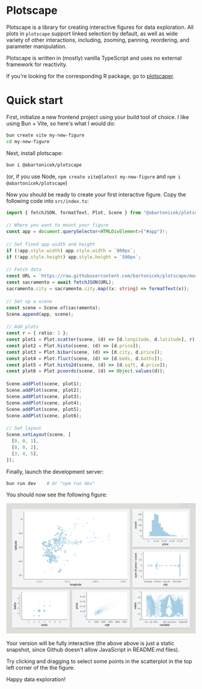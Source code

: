 # Plotscape

Plotscape is a library for creating interactive figures for data exploration. All plots in `plotscape` support linked selection by default, as well as wide variety of other interactions, including, zooming, panning, reordering, and parameter manipulation.

Plotscape is written in (mostly) vanilla TypeScript and uses no external framework for reactivity.

If you're looking for the corresponding R package, go to [plotscaper](https://github.com/bartonicek/plotscaper).

# Quick start

First, initialize a new frontend project using your build tool of choice. I like using Bun + Vite, so here's what I would do:

```bash
bun create vite my-new-figure
cd my-new-figure
```

Next, install plotscape:

```bash
bun i @abartonicek/plotscape
```

(or, if you use Node, `npm create vite@latest my-new-figure` and `npm i @abartonicek/plotscape`)

Now you should be ready to create your first interactive figure. Copy the following code into `src/index.ts`:

```typescript
import { fetchJSON, formatText, Plot, Scene } from "@abartonicek/plotscape";

// Where you want to mount your figure
const app = document.querySelector<HTMLDivElement>("#app")!;

// Set fixed app width and height
if (!app.style.width) app.style.width = `800px`;
if (!app.style.height) app.style.height = `500px`;

// Fetch data
const URL = `https://raw.githubusercontent.com/bartonicek/plotscape/master/datasets/sacramento.json`;
const sacramento = await fetchJSON(URL);
sacramento.city = sacramento.city.map((x: string) => formatText(x));

// Set up a scene
const scene = Scene.of(sacramento);
Scene.append(app, scene);

// Add plots
const r = { ratio: 1 };
const plot1 = Plot.scatter(scene, (d) => [d.longitude, d.latitude], r);
const plot2 = Plot.histo(scene, (d) => [d.price]);
const plot3 = Plot.bibar(scene, (d) => [d.city, d.price]);
const plot4 = Plot.fluct(scene, (d) => [d.beds, d.baths]);
const plot5 = Plot.histo2d(scene, (d) => [d.sqft, d.price]);
const plot6 = Plot.pcoords(scene, (d) => Object.values(d));

Scene.addPlot(scene, plot1);
Scene.addPlot(scene, plot2);
Scene.addPlot(scene, plot3);
Scene.addPlot(scene, plot4);
Scene.addPlot(scene, plot5);
Scene.addPlot(scene, plot6);

// Set layout
Scene.setLayout(scene, [
  [0, 0, 1],
  [0, 0, 2],
  [3, 4, 5],
]);
```

Finally, launch the development server:

```bash
bun run dev    # Or "npm run dev"
```

You should now see the following figure:

![plotscape figure showing a scatterplot, a barplot, a histogram, and a fluctuation diagram](https://github.com/bartonicek/plotscape/blob/master/images/screenshot.png?raw=true)

Your version will be fully interactive (the above above is just a static snapshot, since Github doesn't allow JavaScript in README.md files).

Try clicking and dragging to select some points in the scatterplot in the top left corner of the the figure.

Happy data exploration!
